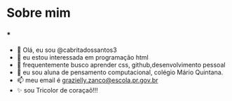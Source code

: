 # Sobre mim 

### *


- 👋 Olá, eu sou @cabritadossantos3
- 👀 eu estou interessada em programação html
- 🌱 frequentemente busco aprender css, github,desenvolvimento pessoal
- 💞️ eu sou aluna de pensamento computacional, colégio Mário Quintana.
- 📫 meu email é grazielly.zanco@escola.pr.gov.br
- ✨ sou Tricolor de coraçaõ!!!

<!---
cabritadossantos3/cabritadossantos3 is a ✨ special ✨ repository because its `README.md` (this file) appears on your GitHub profile.
You can click the Preview link to take a look at your changes.
--->
